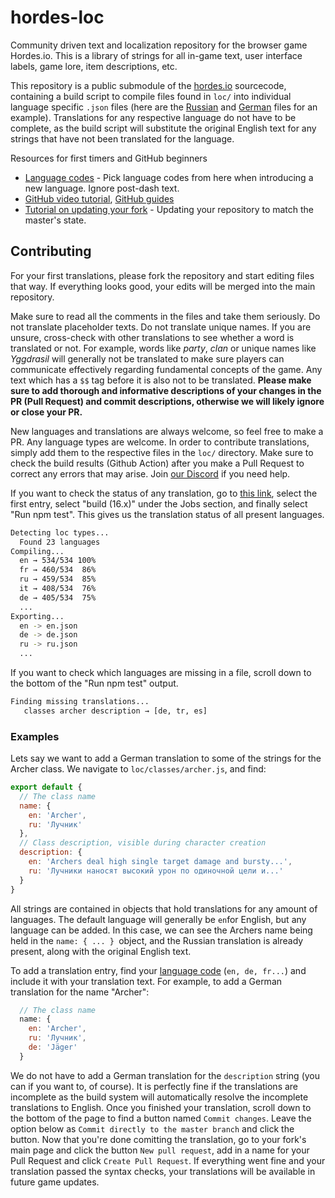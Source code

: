 # hordes-loc

Community driven text and localization repository for the browser game Hordes.io. This is a library of strings for all in-game text, user interface labels, game lore, item descriptions, etc.  

This repository is a public submodule of the [hordes.io](https://hordes.io) sourcecode, containing a build script to compile files found in `loc/` into individual language specific `.json` files (here are the [Russian](https://hordes.io/assets/loc/ru.json) and [German](https://hordes.io/assets/loc/de.json) files for an example). Translations for any respective language do not have to be complete, as the build script will substitute the original English text for any strings that have not been translated for the language.

Resources for first timers and GitHub beginners
* [Language codes](http://www.lingoes.net/en/translator/langcode.htm) - Pick language codes from here when introducing a new language. Ignore post-dash text.
* [GitHub video tutorial](https://www.youtube.com/watch?v=0fKg7e37bQE), [GitHub guides](https://guides.github.com/)
* [Tutorial on updating your fork](https://github.com/KirstieJane/STEMMRoleModels/wiki/Syncing-your-fork-to-the-original-repository-via-the-browser) - Updating your repository to match the master's state.

## Contributing

For your first translations, please fork the repository and start editing files that way. If everything looks good, your edits will be merged into the main repository. 

Make sure to read all the comments in the files and take them seriously. Do not translate placeholder texts. Do not translate unique names. If you are unsure, cross-check with other translations to see whether a word is translated or not. For example, words like *party*, *clan* or unique names like *Yggdrasil* will generally not be translated to make sure players can communicate effectively regarding fundamental concepts of the game. Any text which has a `$$` tag before it is also not to be translated.
**Please make sure to add thorough and informative descriptions of your changes in the PR (Pull Request) and commit descriptions, otherwise we will likely ignore or close your PR.**

New languages and translations are always welcome, so feel free to make a PR. Any language types are welcome.
In order to contribute translations, simply add them to the respective files in the `loc/` directory.
Make sure to check the build results (Github Action) after you make a Pull Request to correct any errors that may arise. Join [our Discord](https://discord.gg/hordes) if you need help.

If you want to check the status of any translation, go to [this link](https://github.com/dekdevy/hordes-loc/actions), select the first entry, select "build (16.x)" under the Jobs section, and finally select "Run npm test". This gives us the translation status of all present languages.
```bash
Detecting loc types...
  Found 23 languages
Compiling...
  en → 534/534 100%
  fr → 460/534  86%
  ru → 459/534  85%
  it → 408/534  76%
  de → 405/534  75%
  ...
Exporting...
  en -> en.json
  de -> de.json
  ru -> ru.json
  ...
```
If you want to check which languages are missing in a file, scroll down to the bottom of the "Run npm test" output.
```bash
Finding missing translations...
   classes archer description → [de, tr, es]
```
### Examples
Lets say we want to add a German translation to some of the strings for the Archer class. We navigate to `loc/classes/archer.js`, and find: 

```js
export default {
  // The class name
  name: {
    en: 'Archer',
    ru: 'Лучник'
  },
  // Class description, visible during character creation
  description: {
    en: 'Archers deal high single target damage and bursty...',
    ru: 'Лучники наносят высокий урон по одиночной цели и...'
  }
}
```
All strings are contained in objects that hold translations for any amount of languages. The default language will generally be `en`for English, but any language can be added. In this case, we can see the Archers name being held in the `name: { ... } `object, and the Russian translation is already present, along with the original English text.

To add a translation entry, find your [language code](http://www.lingoes.net/en/translator/langcode.htm) (``en, de, fr...``) and include it with your translation text. For example, to add a German translation for the name "Archer":
```js
  // The class name
  name: {
    en: 'Archer',
    ru: 'Лучник',
    de: 'Jäger'
  }
  ```
We do not have to add a German translation for the `description` string (you can if you want to, of course). It is perfectly fine if the translations are incomplete as the build system will automatically resolve the incomplete translations to English.
Once you finished your translation, scroll down to the bottom of the page to find a button named `Commit changes`. Leave the option below as `Commit directly to the master branch` and click the button.
Now that you're done comitting the translation, go to your fork's main page and click the button `New pull request`, add in a name for your Pull Request and click `Create Pull Request`.
If everything went fine and your translation passed the syntax checks, your translations will be available in future game updates.

